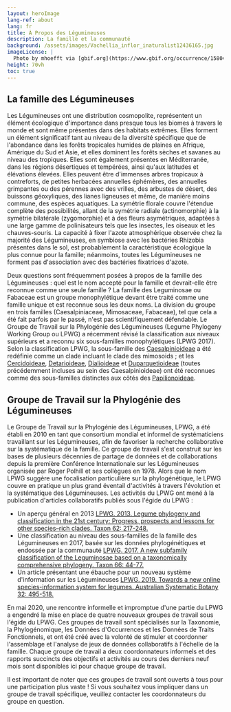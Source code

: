 ```yaml
---
layout: heroImage
lang-ref: about
lang: fr
title: À Propos des Légumineuses 
description: La famille et la communauté
background: /assets/images/Vachellia_inflor_inaturalist12436165.jpg
imageLicense: |
  Photo by mhoefft via [gbif.org](https://www.gbif.org/occurrence/1580487687)
height: 70vh
toc: true
---
```


## La famille des Légumineuses

Les Légumineuses ont une distribution cosmopolite, représentent un élément écologique d'importance dans presque tous les biomes à travers le monde et sont même présentes dans des habitats extrêmes. Elles forment un élément significatif tant au niveau de la diversité spécifique que de l'abondance dans les forêts tropicales humides de plaines en Afrique, Amérique du Sud et Asie, et elles dominent les forêts sèches et savanes au niveau des tropiques. Elles sont également présentes en Méditerranée, dans les régions désertiques et tempérées, ainsi qu'aux latitudes et élévations élevées. Elles peuvent être d'immenses arbres tropicaux à contreforts, de petites herbacées annuelles éphémères, des annuelles grimpantes ou des pérennes avec des vrilles, des arbustes de désert, des buissons géoxyliques, des lianes ligneuses et même, de manière moins commune, des espèces aquatiques. La symétrie florale couvre l'étendue complète des possibilités, allant de la symétrie radiale (actinomorphie) à la symétrie bilatérale (zygomorphie) et à des fleurs asymétriques, adaptées à une large gamme de polinisateurs tels que les insectes, les oiseaux et les chauves-souris. La capacité à fixer l'azote atmosphérique observée chez la majorité des Légumineuses, en symbiose avec les bactéries Rhizobia présentes dans le sol, est probablement la caractéristique écologique la plus connue pour la famille; néanmoins, toutes les Légumineuses ne forment pas d'association avec des bactéries fixatrices d'azote.

Deux questions sont fréquemment posées à propos de la famille des Légumineuses : quel est le nom accepté pour la famille et devrait-elle être reconnue comme une seule famille ? La famille des Leguminosae ou Fabaceae est un groupe monophylétique devant être traité comme une famille unique et est reconnue sous les deux noms. La division du groupe en trois familles (Caesalpiniaceae, Mimosaceae, Fabaceae), tel que cela a été fait parfois par le passé, n'est pas scientifiquement défendable. Le Groupe de Travail sur la Phylogénie des Légumineuses (Legume Phylogeny Working Group ou LPWG) a récemment révisé la classification aux niveaux supérieurs et a reconnu six sous-familles monophylétiques (LPWG 2017). Selon la classification LPWG, la sous-famille des [Caesalpinioideae](/fr/taxonomy/caesalpinioideae) a été redéfinie comme un clade incluant le clade des mimosoids ; et les [Cercidoideae](/fr/taxonomy/cercidoideae), [Detarioideae](/fr/taxonomy/detarioideae), [Dialioideae](/fr/taxonomy/dialioideae) et [Duparquetioideae](/fr/taxonomy/Duparquetioideae) (toutes précédemment incluses au sein des Caesalpinioideae) ont été reconnues comme des sous-familles distinctes aux côtés des [Papilionoideae](/fr/taxonomy/papilionoideae).


## Groupe de Travail sur la Phylogénie des Légumineuses

 Le Groupe de Travail sur la Phylogénie des Légumineuses, LPWG, a été établi en 2010 en tant que consortium mondial et informel de systématiciens travaillant sur les Légumineuses, afin de favoriser la recherche collaborative sur la systématique de la famille. Ce groupe de travail s'est construit sur les bases de plusieurs décennies de partage de données et de collaborations depuis la première Conférence Internationale sur les Légumineuses organisée par Roger Polhill et ses collègues en 1978. Alors que le nom LPWG suggère une focalisation particulière sur la phylogénétique, le LPWG couvre en pratique un plus grand éventail d'activités à travers l'évolution et la systématique des Légumineuses.
 Les activités du LPWG ont mené à la publication d'articles collaboratifs publiés sous l'égide du LPWG :
 
 
*	Un aperçu général en 2013 [LPWG. 2013. Legume phylogeny and classification in the 21st century: Progress, prospects and lessons for other species–rich clades. Taxon 62: 217-248.](https://doi.org/10.12705/622.8)
*	Une classification au niveau des sous-familles de la famille des Légumineuses en 2017, basée sur les données phylogénétiques et endossée par la communauté [LPWG. 2017. A new subfamily classification of the Leguminosae based on a taxonomically comprehensive phylogeny. Taxon 66: 44-77.](https://doi.org/10.12705/661.3)
*	Un article présentant une ébauche pour un nouveau système d'information sur les Légumineuses [LPWG. 2019. Towards a new online species-information system for legumes. Australian Systematic Botany 32: 495-518.](https://doi.org/10.1071/SB19025)

En mai 2020, une rencontre informelle et impromptue d'une partie du LPWG a engendré la mise en place de quatre nouveaux groupes de travail sous l'égide du LPWG. Ces groupes de travail sont spécialisés sur la Taxonomie, la Phylogénomique, les Données d'Occurrences et les Données de Traits Fonctionnels, et ont été créé avec la volonté de stimuler et coordonner l'assemblage et l'analyse de jeux de données collaboratifs à l'échelle de la famille. Chaque groupe de travail a deux coordonnateurs informels et des rapports succincts des objectifs et activités au cours des derniers neuf mois sont disponibles ici pour chaque groupe de travail.

Il est important de noter que ces groupes de travail sont ouverts à tous pour une participation plus vaste ! Si vous souhaitez vous impliquer dans un groupe de travail spécifique, veuillez contacter les coordonnateurs du groupe en question.



